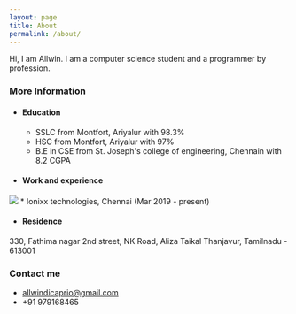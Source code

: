 ```yaml
---
layout: page
title: About
permalink: /about/
---
```


Hi, I am Allwin. I am a computer science student and a programmer by profession. 

### More Information

* #### Education
  * SSLC from Montfort, Ariyalur with 98.3%
  * HSC from Montfort, Ariyalur with 97%
  * B.E in CSE from St. Joseph's college of engineering, Chennain with 8.2 CGPA

* #### Work and experience
<img src="https://hips.hearstapps.com/hmg-prod.s3.amazonaws.com/images/work-at-home-jobs-website-tester-1560284190.jpg">
  * Ionixx technologies, Chennai (Mar 2019 - present)
  
* #### Residence


330, Fathima nagar 2nd street,
NK Road, Aliza Taikal
Thanjavur,
Tamilnadu - 613001
### Contact me

* [allwindicaprio@gmail.com](mailto:allwindicaprio@gmail.com)
* +91 979168465
